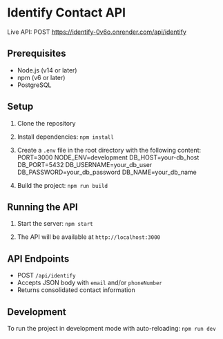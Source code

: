 # Identify Contact API

Live API: POST https://identify-0v6o.onrender.com/api/identify

## Prerequisites

- Node.js (v14 or later)
- npm (v6 or later)
- PostgreSQL

## Setup

1. Clone the repository

2. Install dependencies:
`npm install`

3. Create a `.env` file in the root directory with the following content:
PORT=3000
NODE_ENV=development
DB_HOST=your-db_host
DB_PORT=5432
DB_USERNAME=your_db_user
DB_PASSWORD=your_db_password
DB_NAME=your_db_name

4. Build the project:
`npm run build`

## Running the API

1. Start the server:
`npm start`

2. The API will be available at `http://localhost:3000`

## API Endpoints

- POST `/api/identify`
- Accepts JSON body with `email` and/or `phoneNumber`
- Returns consolidated contact information

## Development

To run the project in development mode with auto-reloading:
`npm run dev`